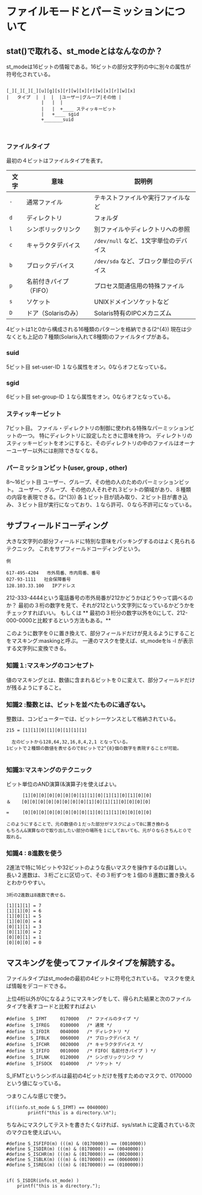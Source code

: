 # ファイルモードとパーミッションについて

## stat()で取れる、st_modeとはなんなのか？
st_modeは16ビットの情報である。16ビットの部分文字列の中に別々の属性が符号化されている。

```

[_][_][_][_][u][g][s][r][w][x][r][w][x][r][w][x]
|   タイプ  |　|  |  |ユーザー|グループ|その他 |
             |   |  |
             |   |  +____ スティッキービット
             |   +____ sgid
             +_______suid 



```

### ファイルタイプ
最初の４ビットはファイルタイプを表す。


| 文字  | 意味            | 説明例                       |
| --- | ------------- | ------------------------- |
| `-` | 通常ファイル        | テキストファイルや実行ファイルなど         |
| `d` | ディレクトリ        | フォルダ                      |
| `l` | シンボリックリンク     | 別ファイルやディレクトリへの参照          |
| `c` | キャラクタデバイス     | `/dev/null` など、1文字単位のデバイス |
| `b` | ブロックデバイス      | `/dev/sda` など、ブロック単位のデバイス |
| `p` | 名前付きパイプ（FIFO） | プロセス間通信用の特殊ファイル           |
| `s` | ソケット          | UNIXドメインソケットなど            |
| `D` | ドア（Solarisのみ） | Solaris特有のIPCメカニズム        |

4ビットは1と0から構成される16種類のパターンを格納できる(2^{4})
現在は少なくとも上記の７種類(Solaris入れて8種類)のファイルタイプがある。

### suid 
5ビット目 set-user-ID １なら属性をオン。0ならオフとなっている。

### sgid
6ビット目 set-group-ID １なら属性をオン。0ならオフとなっている。

### スティッキービット
7ビット目。
ファイル・ディレクトリの制御に使われる特殊なパーミッションビットの一つ。
特にディレクトリに設定したときに意味を持つ。
ディレクトリのスティッキービットをオンにすると、そのディレクトリの中のファイルはオーナーユーザー以外には削除できなくなる。

### パーミッションビット(user, group , other)
8～16ビット目
ユーザー、グループ、その他の人のためのパーミッションビット。
ユーザー、グループ、その他の人それぞれ３ビットの領域があり、８種類の内容を表現できる。(2^{3})
各１ビット目が読み取り、２ビット目が書き込み、３ビット目が実行になっており、１なら許可、０なら不許可になっている。



## サブフィールドコーディング
大きな文字列の部分フィールドに特別な意味をパッキングするのはよく見られるテクニック。
これをサブフィールドコーディングという。

```
例

617-495-4204   市外局番、市内局番、番号
027-93-1111   社会保障番号
128.103.33.100   IPアドレス

```

212-333-4444という電話番号の市外局番が212かどうかはどうやって調べるのか？
最初の３桁の数字を見て、それが212という文字列になっているかどうかをチェックすればいい。
もしくは ** 最初の３桁分の数字以外を0にして、212-000-0000と比較するという方法もある。**

このように数字を０に置き換えて、部分フィールドだけが見えるようにすることをマスキング:maskingと呼ぶ。
一連のマスクを使えば、st_modeをls -l が表示する文字列に変換できる。

### 知識１:マスキングのコンセプト
値のマスキングとは、数値に含まれるビットを０に変えて、部分フィールドだけが残るようにすること。

### 知識2 :整数とは、ビットを並べたものに過ぎない。
整数は、コンピューターでは、ビットシーケンスとして格納されている。

```
215 = [1][1][0][1][0][1][1][1]

  左のビットから128,64,32,16,8,4,2,1 となっている。
1ビットで２種類の数値を表せるので8ビットで2^{8}個の数字を表現することが可能。


```

### 知識3:マスキングのテクニック
 ビット単位のAND演算(&演算子)を使えばよい。

```
      [1][0][0][0][0][0][0][1][1][0][1][1][0][1][0][0]
＆    [0][0][0][0][0][0][0][0][1][0][1][1][0][0][0][0]

=     [0][0][0][0][0][0][0][0][1][0][1][1][0][0][0][0]

このようにすることで、元の数値の１だった部分がマスクによって0に置き換わる
もちろん&演算なので取り出したい部分の場所を１にしておいても、元が０ならきちんと０で取れる。

```

### 知識4 : 8進数を使う
 2進法で特に16ビットや32ビットのような長いマスクを操作するのは難しい。
長い２進数は、３桁ごとに区切って、その３桁ずつを１個の８進数に置き換えるとわかりやすい。

```
3桁の2進数は8進数で表せる。

[1][1][1] = 7
[1][1][0] = 6
[1][0][1] = 5
[1][0][0] = 4 
[0][1][1] = 3 
[0][1][0] = 2 
[0][0][1] = 1 
[0][0][0] = 0

```

## マスキングを使ってファイルタイプを解読する。
ファイルタイプはst_modeの最初の4ビットに符号化されている。
マスクを使えば情報をデコードできる。

上位4桁以外が0になるようにマスキングをして、得られた結果と次のファイルタイプを表すコードと比較すればよい

```
#define  S_IFMT     0170000   /* ファイルのタイプ */
#define  S_IFREG    0100000   /* 通常 */
#define  S_IFDIR    0040000   /* ディレクトリ */
#define  S_IFBLK    0060000   /* ブロックデバイス */
#define  S_IFCHR    0020000   /* キャラクタデバイス */
#define  S_IFIFO    0010000   /* FIFO( 名前付きパイプ ) */
#define  S_IFLNK    0120000   /* シンボリックリンク */
#define  S_IFSOCK   0140000   /* ソケット */ 

```

S_IFMTというシンボルは最初の4ビットだけを残すためのマスクで、0170000という値になっている。

つまりこんな感じで使う。

```
if((info.st_mode & S_IFMT) == 0040000)
        printf("this is a directory.\n");

```

ちなみにマスクしてテストを書きたくなければ、sys/stat.h に定義されている次のマクロを使えばいい。

```
#define S_ISFIFO(m) (((m) & (0170000)) == (0010000))
#define S_ISDIR(m) (((m) & (0170000)) == (0040000))
#define S_ISCHR(m) (((m) & (0170000)) == (0020000))
#define S_ISBLK(m) (((m) & (0170000)) == (0060000))
#define S_ISREG(m) (((m) & (0170000)) == (0100000))


if( S_ISDIR(info.st_mode) )
    printf("this is a directory.");

```






